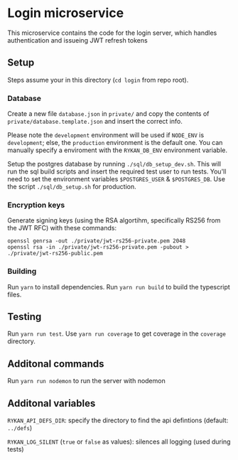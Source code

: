 # Login microservice
This microservice contains the code for the login server, which handles authentication and issueing JWT refresh tokens

## Setup
Steps assume your in this directory (`cd login` from repo root).

### Database
Create a new file `database.json` in `private/` and copy the contents of `private/database.template.json` and insert the correct info.

Please note the `development` environment will be used if `NODE_ENV` is `development`; else, the `production` environment is the default one.
You can manually specify a enviroment with the `RYKAN_DB_ENV` environment variable.

Setup the postgres database by running `./sql/db_setup_dev.sh`.  This will run the sql build scripts and insert the required test user to run tests.
You'll need to set the environment variables `$POSTGRES_USER` & `$POSTGRES_DB`.
Use the script `./sql/db_setup.sh` for production.

### Encryption keys
Generate signing keys (using the RSA algortihm, specifically RS256 from the JWT RFC) with these commands:
```
openssl genrsa -out ./private/jwt-rs256-private.pem 2048
openssl rsa -in ./private/jwt-rs256-private.pem -pubout > ./private/jwt-rs256-public.pem
```

### Building
Run `yarn` to install dependencies.
Run `yarn run build` to build the typescript files.

## Testing
Run `yarn run test`.
Use `yarn run coverage` to get coverage in the `coverage` directory.

## Additonal commands
Run `yarn run nodemon` to run the server with nodemon

## Additonal variables
`RYKAN_API_DEFS_DIR`: specify the directory to find the api defintions (default: `../defs`)

`RYKAN_LOG_SILENT` (`true` or `false` as values): silences all logging (used during tests)
